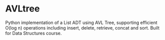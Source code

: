 # AVLtree
Python implementation of a List ADT using AVL Tree, supporting efficient O(log n) operations including insert, delete, retrieve, concat and sort. Built for Data Structures course.
